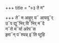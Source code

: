 +++
title = "०३ ते म"

+++
ते᳓ म आहुर् य᳓ आययु᳓र्  
उ᳓प द्यु᳓भिर् वि᳓भिर् म᳓दे  
न᳓रो म᳓र्या अरेप᳓स  
इमा᳓न् प᳓श्यन्न् इ᳓ति ष्टुहि